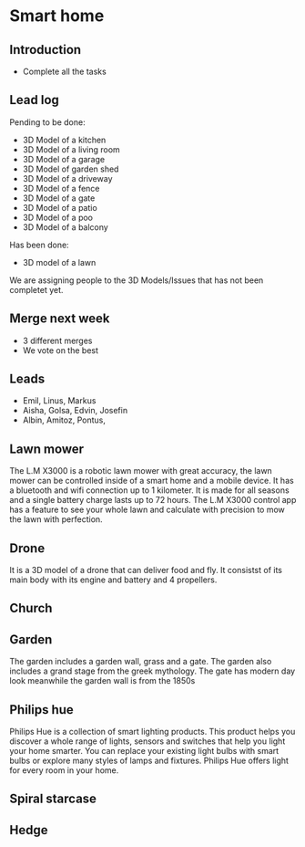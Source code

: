 
# Smart home

## Introduction

+ Complete all the tasks 

## Lead log
Pending to be done:
+  3D Model of a kitchen
+  3D Model of a living room
+  3D Model of a garage
+  3D Model of garden shed
+  3D Model of a driveway
+  3D Model of a fence
+  3D Model of a gate
+  3D Model of a patio
+  3D Model of a poo
+  3D Model of a balcony

Has been done:
+ 3D model of a lawn

We are assigning people to the 3D Models/Issues that has not been completet yet.

## Merge next week
+ 3 different merges
+ We vote on the best

## Leads
+ Emil, Linus, Markus
+ Aisha, Golsa, Edvin, Josefin
+ Albin, Amitoz, Pontus, 
## Lawn mower
The L.M X3000 is a robotic lawn mower with great accuracy, the lawn mower can be controlled inside of a smart home and a mobile device. It has a bluetooth and wifi connection up to 1 kilometer. It is made for all seasons and a single battery charge lasts up to 72 hours. The L.M X3000 control app has a feature to see your whole lawn and calculate with precision to mow the lawn with perfection.
## Drone
It is a 3D model of a drone that can deliver food and fly. It consistst of its main body with its engine and battery and 4 propellers. 
## Church
## Garden
The garden includes a garden wall, grass and a gate. The garden also includes a grand stage from the greek mythology. The gate has modern day look meanwhile the garden wall is from the 1850s
## Philips hue
Philips Hue is a collection of smart lighting products. This product helps you discover a whole range of lights, sensors and switches that help you light your home smarter. You can replace your existing light bulbs with smart bulbs or explore many styles of lamps and fixtures. Philips Hue offers light for every room in your home.
## Spiral starcase
## Hedge


